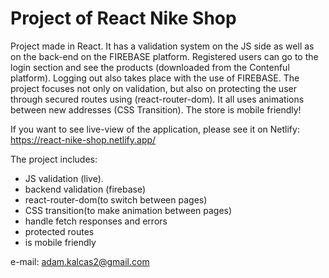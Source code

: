 # Project of React Nike Shop

Project made in React. It has a validation system on the JS side as well as on the back-end on the FIREBASE platform. Registered users can go to the login section and see the products (downloaded from the Contenful platform). Logging out also takes place with the use of FIREBASE. The project focuses not only on validation, but also on protecting the user through secured routes using (react-router-dom). It all uses animations between new addresses (CSS Transition). The store is mobile friendly!

If you want to see live-view of the application, please see it on Netlify:
https://react-nike-shop.netlify.app/

The project includes:
- JS validation (live).
- backend validation (firebase) 
- react-router-dom(to switch between pages)
- CSS transition(to make animation between pages)
- handle fetch responses and errors
- protected routes 
- is mobile friendly

e-mail: adam.kalcas2@gmail.com

